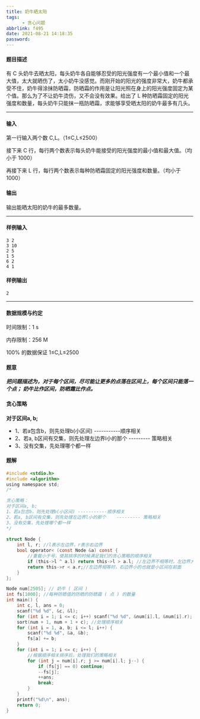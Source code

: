 ```yaml
---
title: 奶牛晒太阳
tags: 
      - 贪心问题
abbrlink: f495
date: 2021-08-21 14:18:35
password:
---
```






#### 题目描述

 有 C 头奶牛去晒太阳，每头奶牛各自能够忍受的阳光强度有一个最小值和一个最大值，太大就晒伤了，太小奶牛没感觉。而刚开始的阳光的强度非常大，奶牛都承受不住，奶牛得涂抹防晒霜，防晒霜的作用是让阳光照在身上的阳光强度固定为某个值。那么为了不让奶牛烫伤，又不会没有效果。给出了 L 种防晒霜固定的阳光强度和数量，每头奶牛只能抹一瓶防晒霜，求能够享受晒太阳的奶牛最多有几头。

------

#### 输入

 第一行输入两个数 C,L。（1≤C,L≤2500）

 接下来 C 行，每行两个数表示每头奶牛能接受的阳光强度的最小值和最大值。（均小于 1000）

 再接下来 L 行，每行两个数表示每种防晒霜固定的阳光强度和数量。（均小于 1000）

#### 输出

 输出能晒太阳的奶牛的最多数量。

------

#### 样例输入

```
3 2
3 10
2 5
1 5
6 2
4 1
```

#### 样例输出

```
2
```

------

#### 数据规模与约定

 时间限制：1 s

 内存限制：256 M

 100% 的数据保证 1≤C,L≤2500







#### 题意



***把问题描述为，对于每个区间，尽可能让更多的点落在区间上，每个区间只能落一个点；
奶牛比作区间，防晒霜比作点。***





#### 贪心策略


**对于区间a, b;**

* 1、若a包含b，则先处理b(小区间) -----------顺序相关 
* 2、若a, b区间有交集，则先处理左边界l小的那个    --------- 策略相关 
* 3、没有交集，先处理哪个都一样 







#### 题解



~~~c
#include <stdio.h>
#include <algorithm>
using namespace std;
/*

贪心策略：
对于区间a, b;
1、若a包含b，则先处理b(小区间) -----------顺序相关 
2、若a, b区间有交集，则先处理左边界l小的那个    --------- 策略相关 
3、没有交集，先处理哪个都一样 
*/
 
struct Node {
	int l, r; //l表示左边界，r表示右边界 
	bool operator< (const Node &a) const {
		//重载小于号，使其排序的时候满足我们的贪心策略的顺序相关 
		if (this->l ^ a.l) return this->l > a.l; //左边界不相等时，左边界大的也就是小区间在前面 
		return this->r < a.r;//左边界相等时，右边界小的也就是小区间在前面 
	}
};

Node num[2505]; // 奶牛 ( 区间 ) 
int fs[1000]; //每种防晒值的防晒的防晒霜 ( 点 ) 的数量
int main() {
	int c, l, ans = 0;
	scanf("%d %d", &c, &l);
	for (int i = 1; i <= c; i++) scanf("%d %d", &num[i].l, &num[i].r);
	sort(num + 1, num + 1 + c); //处理顺序相关
	for (int i = 1, a, b; i <= l; i++) {
		scanf("%d %d", &a, &b);
		fs[a] += b;
	}
	for (int i = 1; i <= c; i++) {
		//根据顺序相关排序后，处理我们的策略相关 
		for (int j = num[i].r; j >= num[i].l; j--) {
			if (fs[j] == 0) continue;
			--fs[j];
			++ans;
			break;
		}
	}
	printf("%d\n", ans);
	return 0;
}
~~~

